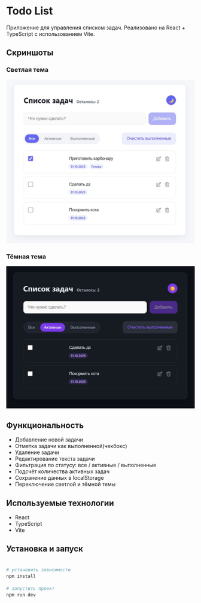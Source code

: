 # Todo List

Приложение для управления списком задач. Реализовано на React + TypeScript с использованием Vite.


## Скриншоты

### Светлая тема
![Light theme](./public/light.jpg)

### Тёмная тема
![Dark theme](./public/dark.jpg)


## Функциональность

- Добавление новой задачи  
- Отметка задачи как выполненной(чекбокс)  
- Удаление задачи  
- Редактирование текста задачи  
- Фильтрация по статусу: все / активные / выполненные  
- Подсчёт количества активных задач  
- Сохранение данных в localStorage  
- Переключение светлой и тёмной темы

## Используемые технологии

- React  
- TypeScript  
- Vite  

## Установка и запуск

```bash

# установить зависимости
npm install

# запустить проект
npm run dev
